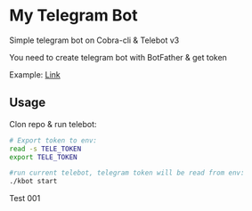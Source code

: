 # My Telegram Bot

Simple telegram bot on Cobra-cli & Telebot v3

You need to create telegram bot with BotFather & get token

Example: 
[Link](https://t.me/adler0001_bot)

## Usage
Clon repo & run telebot: 

```sh
# Export token to env:
read -s TELE_TOKEN 
export TELE_TOKEN

#run current telebot, telegram token will be read from env: 
./kbot start 
```
Test 001
